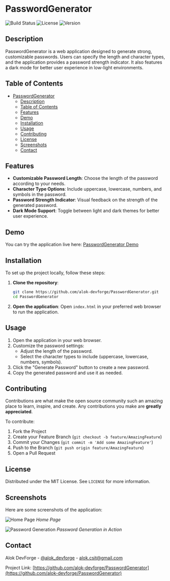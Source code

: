 # PasswordGenerator

![Build Status](https://img.shields.io/badge/build-passing-brightgreen)
![License](https://img.shields.io/badge/license-MIT-blue)
![Version](https://img.shields.io/badge/version-1.0.0-blue)

## Description

PasswordGenerator is a web application designed to generate strong, customizable passwords. Users can specify the length and character types, and the application provides a password strength indicator. It also features a dark mode for better user experience in low-light environments.

## Table of Contents

- [PasswordGenerator](#passwordgenerator)
  - [Description](#description)
  - [Table of Contents](#table-of-contents)
  - [Features](#features)
  - [Demo](#demo)
  - [Installation](#installation)
  - [Usage](#usage)
  - [Contributing](#contributing)
  - [License](#license)
  - [Screenshots](#screenshots)
  - [Contact](#contact)

## Features

- **Customizable Password Length**: Choose the length of the password according to your needs.
- **Character Type Options**: Include uppercase, lowercase, numbers, and symbols in the password.
- **Password Strength Indicator**: Visual feedback on the strength of the generated password.
- **Dark Mode Support**: Toggle between light and dark themes for better user experience.

## Demo

You can try the application live here: [PasswordGenerator Demo](https://alok-devforge.github.io/PasswordGenerator/)

## Installation

To set up the project locally, follow these steps:

1. **Clone the repository**:
    ```bash
    git clone https://github.com/alok-devforge/PasswordGenerator.git
    cd PasswordGenerator
    ```

2. **Open the application**:
   Open `index.html` in your preferred web browser to run the application.

## Usage

1. Open the application in your web browser.
2. Customize the password settings:
   - Adjust the length of the password.
   - Select the character types to include (uppercase, lowercase, numbers, symbols).
3. Click the "Generate Password" button to create a new password.
4. Copy the generated password and use it as needed.

## Contributing

Contributions are what make the open source community such an amazing place to learn, inspire, and create. Any contributions you make are **greatly appreciated**.

To contribute:

1. Fork the Project
2. Create your Feature Branch (`git checkout -b feature/AmazingFeature`)
3. Commit your Changes (`git commit -m 'Add some AmazingFeature'`)
4. Push to the Branch (`git push origin feature/AmazingFeature`)
5. Open a Pull Request

## License

Distributed under the MIT License. See `LICENSE` for more information.

## Screenshots

Here are some screenshots of the application:

![Home Page](path/to/screenshot1.png)
*Home Page*

![Password Generation](path/to/screenshot2.png)
*Password Generation in Action*

## Contact

Alok DevForge - [@alok_devforge](https://twitter.com/alok_devforge) - alok.csit@gmail.com

Project Link: [https://github.com/alok-devforge/PasswordGenerator](https://github.com/alok-devforge/PasswordGenerator)
